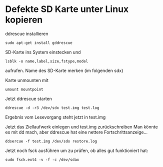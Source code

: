# Defekte SD Karte unter Linux kopieren

ddrescue installieren

    sudo apt-get install gddrescue

SD-Karte ins System einstecken und

    lsblk -o name,label,size,fstype,model
    
aufrufen. Name des SD-Karte merken (im folgenden sdx)

Karte unmounten mit

    umount mountpoint

Jetzt ddrescue starten

    ddrescue -d -r3 /dev/sdx test.img test.log

Ergebnis vom Lesevorgang steht jetzt in test.img

Jetzt das Ziellaufwerk einlegen und test.img zurückschreiben
Man könnte es mit dd mach, aber ddrescue hat eine nettere Fortschrittsanzeige...

    ddsercue -f test.img /dev/sdx restore.log

Jetzt noch fsck ausführen um zu prüfen, ob alles gut funktioniert hat:

    sudo fsck.ext4 -v -f -c /dev/sdax

